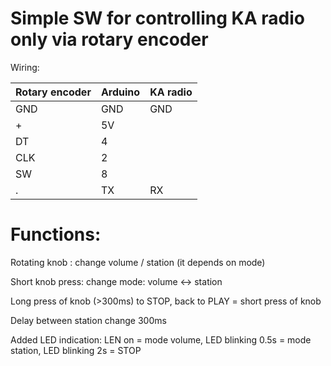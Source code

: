 Simple SW for controlling KA radio only via rotary encoder
==========================================================

Wiring:

Rotary encoder |  Arduino | KA radio
------------ | -------------| -------------
GND|GND|GND
+|5V
DT|4
CLK|2
SW|8
.|TX|RX

Functions:
============================
Rotating knob : change volume / station (it depends on mode)

Short knob press: change mode: volume <-> station

Long press of knob (>300ms) to STOP, back to PLAY = short press of knob 

Delay between station change 300ms

Added LED indication: LEN on = mode volume, LED blinking 0.5s = mode station, LED blinking 2s = STOP
